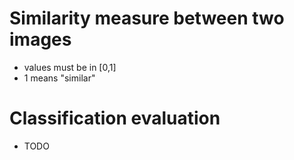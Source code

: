 
Similarity measure between two images
=====================================

- values must be in [0,1]
- 1 means "similar"


Classification evaluation
=========================

- TODO